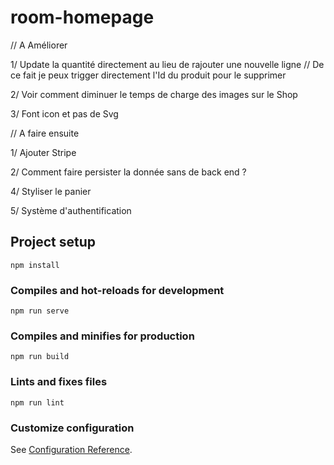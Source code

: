 # room-homepage

// A Améliorer

  1/ Update la quantité directement au lieu de rajouter une nouvelle ligne
    // De ce fait je peux trigger directement l'Id du produit pour le supprimer

  2/ Voir comment diminuer le temps de charge des images sur le Shop

  3/ Font icon et pas de Svg

// A faire ensuite

  1/ Ajouter Stripe

  2/ Comment faire persister la donnée sans de back end ?

  4/ Styliser le panier

  5/ Système d'authentification

## Project setup
```
npm install
```

### Compiles and hot-reloads for development
```
npm run serve
```

### Compiles and minifies for production
```
npm run build
```

### Lints and fixes files
```
npm run lint
```

### Customize configuration
See [Configuration Reference](https://cli.vuejs.org/config/).
